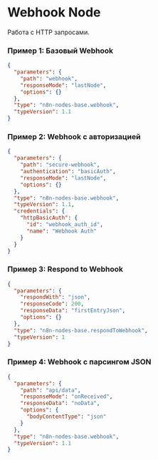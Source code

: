 # Webhook Node

Работа с HTTP запросами.

### Пример 1: Базовый Webhook
```json
{
  "parameters": {
    "path": "webhook",
    "responseMode": "lastNode",
    "options": {}
  },
  "type": "n8n-nodes-base.webhook",
  "typeVersion": 1.1
}
```

### Пример 2: Webhook с авторизацией
```json
{
  "parameters": {
    "path": "secure-webhook",
    "authentication": "basicAuth",
    "responseMode": "lastNode",
    "options": {}
  },
  "type": "n8n-nodes-base.webhook",
  "typeVersion": 1.1,
  "credentials": {
    "httpBasicAuth": {
      "id": "webhook_auth_id",
      "name": "Webhook Auth"
    }
  }
}
```

### Пример 3: Respond to Webhook
```json
{
  "parameters": {
    "respondWith": "json",
    "responseCode": 200,
    "responseData": "firstEntryJson",
    "options": {}
  },
  "type": "n8n-nodes-base.respondToWebhook",
  "typeVersion": 1
}
```

### Пример 4: Webhook с парсингом JSON
```json
{
  "parameters": {
    "path": "api/data",
    "responseMode": "onReceived",
    "responseData": "noData",
    "options": {
      "bodyContentType": "json"
    }
  },
  "type": "n8n-nodes-base.webhook",
  "typeVersion": 1.1
}
```
